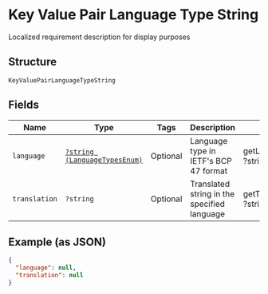 
# Key Value Pair Language Type String

Localized requirement description for display purposes

## Structure

`KeyValuePairLanguageTypeString`

## Fields

| Name | Type | Tags | Description | Getter | Setter |
|  --- | --- | --- | --- | --- | --- |
| `language` | [`?string (LanguageTypesEnum)`](../../doc/models/language-types-enum.md) | Optional | Language type in IETF's BCP 47 format | getLanguage(): ?string | setLanguage(?string language): void |
| `translation` | `?string` | Optional | Translated string in the specified language | getTranslation(): ?string | setTranslation(?string translation): void |

## Example (as JSON)

```json
{
  "language": null,
  "translation": null
}
```

